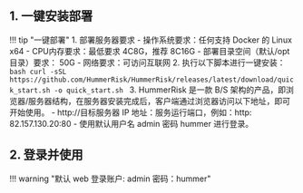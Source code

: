 
## 1. 一键安装部署

!!! tip "一键部署"
    1. 部署服务器要求
        - 操作系统要求：任何支持 Docker 的 Linux x64
        - CPU内存要求：最低要求 4C8G，推荐 8C16G
        - 部署目录空间（默认/opt目录）要求： 50G
        - 网络要求：可访问互联网
    2. 执行以下脚本进行一键安装：
    ```bash
        curl -sSL https://github.com/HummerRisk/HummerRisk/releases/latest/download/quick_start.sh -o quick_start.sh
    ```
    3. HummerRisk 是一款 B/S 架构的产品，即浏览器/服务器结构，在服务器安装完成后，客户端通过浏览器访问以下地址，即可开始使用。
        - http://目标服务器 IP 地址：服务运行端口，例如：http: 82.157.130.20:80
        - 使用默认用户名 admin 密码 hummer 进行登录。

## 2. 登录并使用

!!! warning "默认 web 登录账户: admin 密码：hummer"
